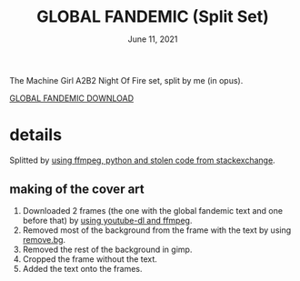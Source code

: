 <header>
<h1 style="margin-bottom: 0;" id="global-fandemic">GLOBAL FANDEMIC (Split Set)</h1>
<p class="date">June 11, 2021</p>
</header>

The Machine Girl A2B2 Night Of Fire set, split by me (in opus).

[GLOBAL FANDEMIC DOWNLOAD](files/global_fandemic.zip)

# details
Splitted by [using ffmpeg, python and stolen code from stackexchange](https://unix.stackexchange.com/questions/280767/how-do-i-split-an-audio-file-into-multiple/400032#400032).

## making of the cover art
1. Downloaded 2 frames (the one with the global fandemic text and one before that) by [using youtube-dl and ffmpeg](https://askubuntu.com/questions/1155446/is-it-possible-to-only-download-a-single-frame-from-a-youtube-video/1155468#1155468).
2. Removed most of the background from the frame with the text by using [remove.bg](https://www.remove.bg/).
3. Removed the rest of the background in gimp.
4. Cropped the frame without the text.
5. Added the text onto the frames.
</article>
